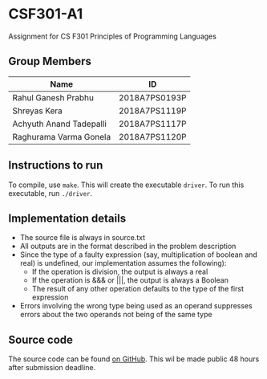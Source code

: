 # CSF301-A1
Assignment for CS F301 Principles of Programming Languages

## Group Members

|Name|ID|
|---|---|
|Rahul Ganesh Prabhu|2018A7PS0193P|
|Shreyas Kera |2018A7PS1119P|
|Achyuth Anand Tadepalli|2018A7PS1117P|
|Raghurama Varma Gonela |2018A7PS1120P|

## Instructions to run

To compile, use `make`. This will create the executable `driver`. To run this executable, run `./driver`.

## Implementation details

* The source file is always in source.txt
* All outputs are in the format described in the problem description
* Since the type of a faulty expression (say, multiplication of boolean and real) is undefined, our implementation assumes the following):
  * If the operation is division, the output is always a real
  * If the operation is &&& or |||, the output is always a Boolean
  * The result of any other operation defaults to the type of the first expression
* Errors involving the wrong type being used as an operand suppresses errors about the two operands not being of the same type

## Source code
The source code can be found [on GitHub](www.github.com/favre49/CSF301-A1). This wil be made public 48 hours after submission deadline.
